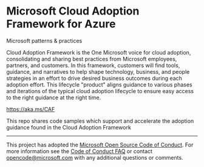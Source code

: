 # Microsoft Cloud Adoption Framework for Azure
Microsoft patterns & practices

Cloud Adoption Framework is the One Microsoft voice for cloud adoption, consolidating and sharing best practices from Microsoft employees, partners, and customers. In this framework, customers will find tools, guidance, and narratives to help shape technology, business, and people strategies in an effort to drive desired business outcomes during each adoption effort. This lifecycle "product" aligns guidance to various phases and iterations of the typical cloud adoption lifecycle to ensure easy access to the right guidance at the right time.

https://aka.ms/CAF

This repo shares code samples which support and accelerate the adoption guidance found in the Cloud Adoption Framework

---

This project has adopted the [Microsoft Open Source Code of Conduct](https://opensource.microsoft.com/codeofconduct/). For more information see the [Code of Conduct FAQ](https://opensource.microsoft.com/codeofconduct/faq/) or contact [opencode@microsoft.com](mailto:opencode@microsoft.com) with any additional questions or comments.
